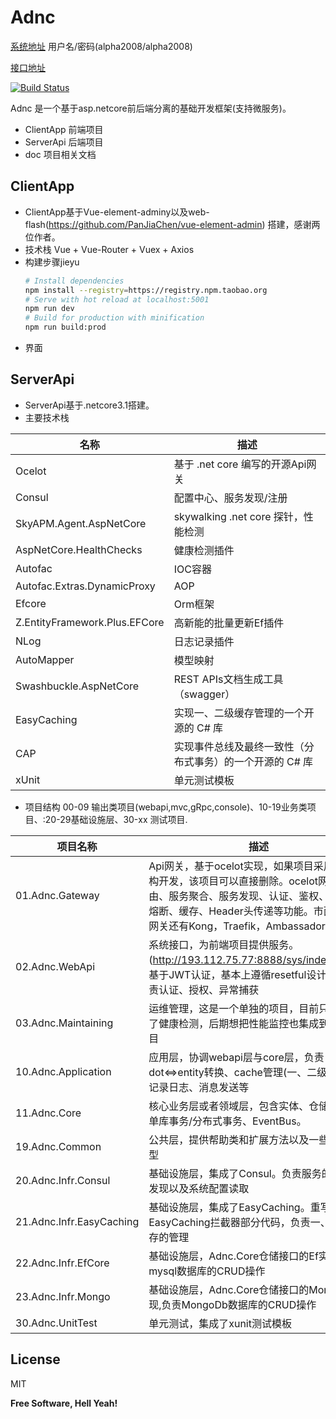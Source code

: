 # Adnc

[系统地址](http://193.112.75.77) 用户名/密码(alpha2008/alpha2008)

[接口地址](http://193.112.75.77:8888/sys/index.html)

[![Build Status](https://travis-ci.org/joemccann/dillinger.svg?branch=master)](https://github.com/AlphaYu/Adnc)

Adnc 是一个基于asp.netcore前后端分离的基础开发框架(支持微服务)。

  - ClientApp 前端项目
  - ServerApi 后端项目
  - doc 项目相关文档

## ClientApp
  - ClientApp基于Vue-element-adminy以及web-flash(https://github.com/PanJiaChen/vue-element-admin) 搭建，感谢两位作者。
  - 技术栈 Vue + Vue-Router + Vuex + Axios
  - 构建步骤jieyu
    ```bash 
    # Install dependencies 
    npm install --registry=https://registry.npm.taobao.org
    # Serve with hot reload at localhost:5001
    npm run dev
    # Build for production with minification
    npm run build:prod
    ```
- 界面

## ServerApi
  - ServerApi基于.netcore3.1搭建。
  - 主要技术栈
 
| 名称 | 描述 |
| ------ | ------ |
| Ocelot | 基于 .net core 编写的开源Api网关  |
| Consul | 配置中心、服务发现/注册|
| SkyAPM.Agent.AspNetCore | skywalking .net core 探针，性能检测 |
| AspNetCore.HealthChecks | 健康检测插件 |
| Autofac | IOC容器 |
| Autofac.Extras.DynamicProxy | AOP |
| Efcore | Orm框架 |
| Z.EntityFramework.Plus.EFCore | 高新能的批量更新Ef插件 |
| NLog | 日志记录插件 |
| AutoMapper | 模型映射 |
| Swashbuckle.AspNetCore | REST APIs文档生成工具（swagger） |
| EasyCaching | 实现一、二级缓存管理的一个开源的 C# 库 |
| CAP  | 实现事件总线及最终一致性（分布式事务）的一个开源的 C# 库 |
| xUnit | 单元测试模板 |

  - 项目结构
00-09 输出类项目(webapi,mvc,gRpc,console)、10-19业务类项目、:20-29基础设施层、30-xx 测试项目.

| 项目名称 | 描述 |
| ------ | ------ |
| 01.Adnc.Gateway | Api网关，基于ocelot实现，如果项目采用整体结构开发，该项目可以直接删除。ocelot网关包含路由、服务聚合、服务发现、认证、鉴权、限流、熔断、缓存、Header头传递等功能。市面上主流网关还有Kong，Traefik，Ambassador，Tyk等 |
| 02.Adnc.WebApi | 系统接口，为前端项目提供服务。 (http://193.112.75.77:8888/sys/index.html)， 基于JWT认证，基本上遵循resetful设计风格。负责认证、授权、异常捕获 |
| 03.Adnc.Maintaining | 运维管理，这是一个单独的项目，目前只基集成了健康检测，后期想把性能监控也集成到这个项目 |
| 10.Adnc.Application | 应用层，协调webapi层与core层，负责dot<=>entity转换、cache管理(一、二级缓存)、记录日志、消息发送等 |
| 11.Adnc.Core | 核心业务层或者领域层，包含实体、仓储(接口)、单库事务/分布式事务、EventBus。 |
| 19.Adnc.Common | 公共层，提供帮助类和扩展方法以及一些公用模型 |
| 20.Adnc.Infr.Consul | 基础设施层，集成了Consul。负责服务的注册、发现以及系统配置读取 |
| 21.Adnc.Infr.EasyCaching | 基础设施层，集成了EasyCaching。重写了EasyCaching拦截器部分代码，负责一、二级缓存的管理 |
| 22.Adnc.Infr.EfCore| 基础设施层，Adnc.Core仓储接口的Ef实现，负责mysql数据库的CRUD操作 |
| 23.Adnc.Infr.Mongo| 基础设施层，Adnc.Core仓储接口的MongoDb实现,负责MongoDb数据库的CRUD操作 |
| 30.Adnc.UnitTest| 单元测试，集成了xunit测试模板 |

License
----

MIT


**Free Software, Hell Yeah!**
